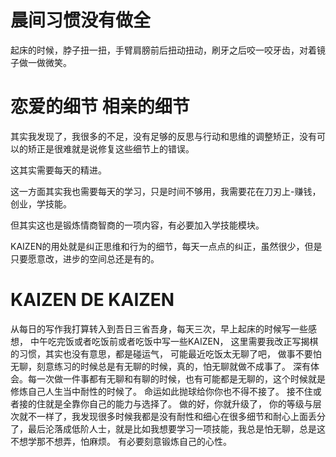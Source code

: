 
# 晨间习惯没有做全

起床的时候，脖子扭一扭，手臂肩膀前后扭动扭动，刷牙之后咬一咬牙齿，对着镜子做一做微笑。


# 恋爱的细节 相亲的细节

其实我发现了，我很多的不足，没有足够的反思与行动和思维的调整矫正，没有可以的矫正是很难就是说修复这些细节上的错误。 

这其实需要每天的精进。  

这一方面其实我也需要每天的学习，只是时间不够用，我需要花在刀刃上-赚钱，创业，学技能。   

但其实这也是锻炼情商智商的一项内容，有必要加入学技能模块。 

KAIZEN的用处就是纠正思维和行为的细节，每天一点点的纠正，虽然很少，但是只要愿意改，进步的空间总还是有的。

# KAIZEN DE KAIZEN 

 从每日的写作我打算转入到吾日三省吾身，每天三次，早上起床的时候写一些感想， 中午吃完饭或者吃饭前或者吃饭中写一些KAIZEN， 这里需要我改正写揭棋的习惯，其实也没有意思，都是碰运气， 可能最近吃饭太无聊了吧， 做事不要怕无聊，刻意练习的时候总是有无聊的时候，真的，怕无聊就做不成事了。  深有体会。每一次做一件事都有无聊和有聊的时候，也有可能都是无聊的，这个时候就是修炼自己人生当中耐性的时候了。 命运如此抛球给你你也不得不接了。 接不住或者接的住就是全靠你自己的能力与选择了。  做的好，你就升级了， 你的等级与层次就不一样了，我发现很多时候我都是没有耐性和细心在很多细节和耐心上面丢分了，最后沦落成低阶人士，就是比如我想要学习一项技能，我总是怕无聊，总是这不想学那不想弄，怕麻烦。  有必要刻意锻炼自己的心性。 
 
 
 
 
